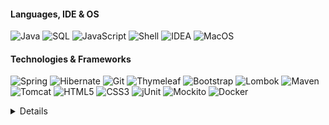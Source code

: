 #### Languages, IDE & OS
![Java](https://img.shields.io/badge/java-black?style=for-the-badge&logo=openjdk&color=0E1117)
![SQL](https://img.shields.io/badge/SQL_%28PostgreSQL_%2F_MySQL%29-black?style=for-the-badge&logo=postgresql&logoColor=blue&color=0E1117)
![JavaScript](https://img.shields.io/badge/javascript-black?style=for-the-badge&logo=javascript&color=0E1117)
![Shell](https://img.shields.io/badge/Shell-black?style=for-the-badge&logo=powershell&logoColor=white&color=0E1117)
![IDEA](https://img.shields.io/badge/IntelliJ-black?style=for-the-badge&logo=IntelliJIDEA&color=0E1117)
![MacOS](https://img.shields.io/badge/MacOS-black?style=for-the-badge&logo=apple&color=0E1117)
#### Technologies & Frameworks
![Spring](https://img.shields.io/badge/Spring_%28Boot%2C_MVC%2C_DATA_JPA%2C_SECURITY%2C_REST_API%2C_CLOUD%29-black?style=for-the-badge&logo=spring&color=0E1117)
![Hibernate](https://img.shields.io/badge/Hibernate-black?style=for-the-badge&logo=hibernate&logoColor=red&color=0E1117)
![Git](https://img.shields.io/badge/Git-black?style=for-the-badge&logo=git&color=0E1117)
![Thymeleaf](https://img.shields.io/badge/Thymeleaf-black?style=for-the-badge&logo=thymeleaf&logoColor=green&color=0E1117)
![Bootstrap](https://img.shields.io/badge/Bootstrap-black?style=for-the-badge&logo=bootstrap&color=0E1117)
![Lombok](https://img.shields.io/badge/Lombok-black?style=for-the-badge&logo=pepsi&logoColor=red&color=0E1117)
![Maven](https://img.shields.io/badge/Maven-black?style=for-the-badge&logo=apachemaven&color=0E1117)
![Tomcat](https://img.shields.io/badge/Tomcat-black?style=for-the-badge&logo=apachetomcat&logoColor=yellow&color=0E1117)
![HTML5](https://img.shields.io/badge/html5-black?style=for-the-badge&logo=html5&color=0E1117)
![CSS3](https://img.shields.io/badge/css3-black?style=for-the-badge&logo=css3&logoColor=blue&color=0E1117)
![jUnit](https://img.shields.io/badge/jUnit-black?style=for-the-badge&logo=JUnit5&color=0E1117)
![Mockito](https://img.shields.io/badge/Mockito-black?style=for-the-badge&logo=mocha&logoColor=green&color=0E1117)
![Docker](https://img.shields.io/badge/docker-black?style=for-the-badge&logo=docker&color=0E1117)
<details>
  <p align="center">
  <a href="https://github.com/Jormundgar">
    <img src="http://github-profile-summary-cards.vercel.app/api/cards/profile-details?username=Jormundgar&theme=github_dark" />
  </a>
    <br>
  <a href="https://github.com/Jormundgar">
    <img src="https://github-readme-streak-stats.herokuapp.com?user=Jormundgar&theme=github-dark-blue&border_radius=5&date_format=j%20M%5B%20Y%5D&border=EBEBEB1B" />
  </a>
</p>
